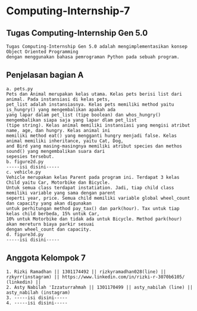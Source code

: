 # Computing-Internship-7
## Tugas Computing-Internship Gen 5.0
	Tugas Computing-Internship Gen 5.0 adalah mengimplementasikan konsep Object Oriented Programming 
	dengan menggunakan bahasa pemrograman Python pada sebuah program.
## Penjelasan bagian A
	a. pets.py
	Pets dan Animal merupakan kelas utama. Kelas pets berisi list dari animal. Pada instansiasi di kelas pets, 
	pet_list adalah instansiasnya. Kelas pets memiliki method yaitu is_hungry() yang mengembalikan apakah ada 
	yang lapar dalam pet_list (tipe boolean) dan whos_hungry() mengembalikan siapa saja yang lapar dlam pet_list
	(tipe string). Kelas animal memiliki instansiasi yang mengisi atribut name, age, dan hungry. Kelas animal ini
	memiliki method eat() yang mengganti hungry menjadi false. Kelas animal memiliki inheritance, yaitu Cat, Dog, 
	and Bird yang masing-masingnya memiliki atribut species dan methos sound() yang mengembalikan suara dari 
	sepesies tersebut.
	b. figure2d.py
	-----isi disini-----
	c. vehicle.py
	Vehicle merupakan kelas Parent pada program ini. Terdapat 3 kelas Child yaitu Car, Motorbike dan Bicycle.
	Untuk semua class terdapat instatiation. Jadi, tiap child class memiliki variable yang sama dengan parent
	seperti year, price. Semua child memiliki variable global wheel_count dan capacity yang akan digunakan 
	untuk perhitungan method pay_tax() dan park(hour). Tax untuk tiap kelas child berbeda, 15% untuk Car,
	10% untuk Motorbike dan tidak ada untuk Bicycle. Method park(hour) akan mereturn biaya parkir sesuai
	dengan wheel_count dan capacity.
	d. figure3d.py
	-----isi disini-----
## Anggota Kelompok 7
	1. Rizki Ramadhan || 1301174492 || rizkyramadhan028(line) || rzkyrr(instagram) || https://www.linkedin.com/in/rizki-r-3070b6105/ (linkedin) ||
	2. Asty Nabilah 'Izzaturrahmah || 1301170499 || asty_nabilah (line) || asty_nabilah (instagram)
	3. -----isi disini-----
	4. -----isi disini-----